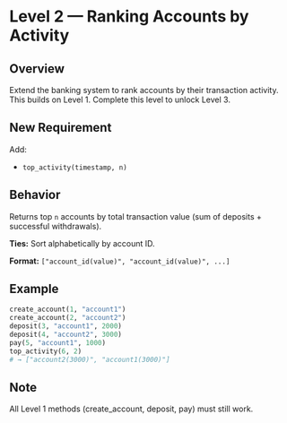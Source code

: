 # Level 2 — Ranking Accounts by Activity

## Overview
Extend the banking system to rank accounts by their transaction activity.
This builds on Level 1. Complete this level to unlock Level 3.

## New Requirement

Add:
- `top_activity(timestamp, n)`

## Behavior

Returns top `n` accounts by total transaction value (sum of deposits + successful withdrawals).

**Ties:** Sort alphabetically by account ID.

**Format:** `["account_id(value)", "account_id(value)", ...]`

## Example

```python
create_account(1, "account1")
create_account(2, "account2")
deposit(3, "account1", 2000)
deposit(4, "account2", 3000)
pay(5, "account1", 1000)
top_activity(6, 2)
# → ["account2(3000)", "account1(3000)"]
```

## Note
All Level 1 methods (create_account, deposit, pay) must still work.
